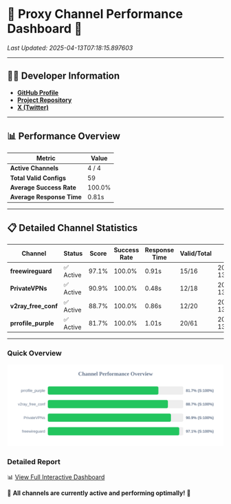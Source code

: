 # 🌟 Proxy Channel Performance Dashboard 🌟

_Last Updated: 2025-04-13T07:18:15.897603_

---

## 👩‍💻 Developer Information

- **[GitHub Profile](https://github.com/4n0nymou3)**  
- **[Project Repository](https://github.com/4n0nymou3/multi-proxy-config-fetcher)**  
- **[X (Twitter)](https://x.com/4n0nymou3)**  

---

## 📊 Performance Overview

| Metric                | Value       |
|-----------------------|-------------|
| **Active Channels**   | 4 / 4       |
| **Total Valid Configs** | 59          |
| **Average Success Rate** | 100.0%      |
| **Average Response Time** | 0.81s       |

---

## 📋 Detailed Channel Statistics

| Channel          | Status     | Score  | Success Rate | Response Time | Valid/Total | Last Success               |
|------------------|------------|--------|--------------|---------------|-------------|----------------------------|
| **freewireguard**  | ✅ Active  | 97.1%  | 100.0% | 0.91s         | 15/16       | 2025-04-13T07:18:15.896319 |
| **PrivateVPNs**  | ✅ Active  | 90.9%  | 100.0% | 0.48s         | 12/18       | 2025-04-13T07:18:14.957682 |
| **v2ray_free_conf**  | ✅ Active  | 88.7%  | 100.0% | 0.86s         | 12/20       | 2025-04-13T07:18:14.443166 |
| **prrofile_purple**  | ✅ Active  | 81.7%  | 100.0% | 1.01s         | 20/61       | 2025-04-13T07:18:13.517261 |

---

### Quick Overview
<div align="center">
  <a href="https://raw.githubusercontent.com/nullluser/NullRepo/refs/heads/main/assets/channel_stats_chart.svg">
    <img src="https://raw.githubusercontent.com/nullluser/NullRepo/refs/heads/main/assets/channel_stats_chart.svg" alt="Source Performance Statistics" width="800">
  </a>
</div>

### Detailed Report
📊 [View Full Interactive Dashboard](https://htmlpreview.github.io/?https://github.com/nullluser/NullRepo/blob/main/assets/performance_report.html)

🎉 **All channels are currently active and performing optimally!** 🎉
